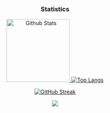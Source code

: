<div align="center">
  <h3>Statistics</h3>
  <a href="https://github.com/fchrgrib/">
    <img src="https://github-readme-stats.vercel.app/api?username=fchrgrib&hide=issues&show_icons=true&theme=vision-friendly-dark&include_all_commits=true&custom_title=Github+Stats" alt="Github Stats" height=165/>
    <img src="https://github-readme-stats.vercel.app/api/top-langs/?username=fchrgrib&langs_count=5&layout=compact&theme=vision-friendly-dark" alt="Top Langs"/>
  </a>
  
  [![GitHub Streak](https://streak-stats.demolab.com?user=fchrgrib&theme=github-dark-blue)](https://git.io/streak-stats)
  
  
  
  <p margin-top: 20/>
  <p align="center">
  <a href="https://skillicons.dev">
    <img src="https://skillicons.dev/icons?i=java,kotlin,androidstudio,sqlite,py,go,git,github" />
  </a>
</p>

 
